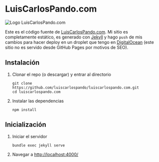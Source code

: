# LuisCarlosPando.com

![Logo LuisCarlosPando.com](https://luiscarlospando.com/assets/images/avatar.webp)

Este es el código fuente de [LuisCarlosPando.com][1]. Mi sitio es completamente estático, es generado con [Jekyll][2] y hago `push` de mis cambios para hacer deploy en un droplet que tengo en [DigitalOcean][3] (este sitio no es servido desde GitHub Pages por motivos de SEO).

## Instalación

1. Clonar el repo (o descargar) y entrar al directorio
   
   ```
   git clone https://github.com/luiscarlospando/luiscarlospando.com.git
   cd luiscarlospando.com
   ```

1. Instalar las dependencias
   
   ```
   npm install
   ```

## Inicialización

1. Iniciar el servidor
   
   ```
   bundle exec jekyll serve
   ```

1. Navegar a [http://localhost:4000/][4]

[1]: https://luiscarlospando.com
[2]: http://jekyllrb.com/
[3]: https://m.do.co/c/03bd95f889e7
[4]: http://localhost:4000/